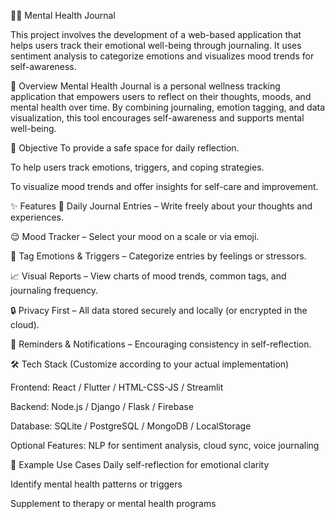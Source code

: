 🧘‍♀️ Mental Health Journal

This project involves the development of a web-based application that helps users track their emotional well-being through journaling. It uses sentiment analysis to categorize emotions and visualizes mood trends for self-awareness.


🧠 Overview
Mental Health Journal is a personal wellness tracking application that empowers users to reflect on their thoughts, moods, and mental health over time. By combining journaling, emotion tagging, and data visualization, this tool encourages self-awareness and supports mental well-being.

🎯 Objective
To provide a safe space for daily reflection.

To help users track emotions, triggers, and coping strategies.

To visualize mood trends and offer insights for self-care and improvement.

✨ Features
📝 Daily Journal Entries – Write freely about your thoughts and experiences.

😌 Mood Tracker – Select your mood on a scale or via emoji.

🔖 Tag Emotions & Triggers – Categorize entries by feelings or stressors.

📈 Visual Reports – View charts of mood trends, common tags, and journaling frequency.

🔒 Privacy First – All data stored securely and locally (or encrypted in the cloud).

🔔 Reminders & Notifications – Encouraging consistency in self-reflection.

🛠️ Tech Stack
(Customize according to your actual implementation)

Frontend: React / Flutter / HTML-CSS-JS / Streamlit

Backend: Node.js / Django / Flask / Firebase

Database: SQLite / PostgreSQL / MongoDB / LocalStorage

Optional Features: NLP for sentiment analysis, cloud sync, voice journaling

🧪 Example Use Cases
Daily self-reflection for emotional clarity

Identify mental health patterns or triggers

Supplement to therapy or mental health programs
